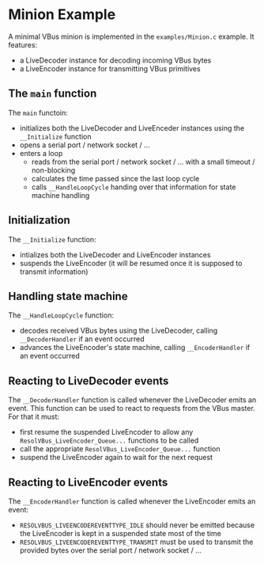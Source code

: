# Minion Example

A minimal VBus minion is implemented in the `examples/Minion.c` example. It features:

- a LiveDecoder instance for decoding incoming VBus bytes
- a LiveEncoder instance for transmitting VBus primitives


## The `main` function

The `main` functoin:

- initializes both the LiveDecoder and LiveEnceder instances using the `__Initialize` function
- opens a serial port / network socket / ...
- enters a loop
    - reads from the serial port / network socket / ... with a small timeout / non-blocking
    - calculates the time passed since the last loop cycle
    - calls `__HandleLoopCycle` handing over that information for state machine handling


## Initialization

The `__Initialize` function:

- intializes both the LiveDecoder and LiveEncoder instances
- suspends the LiveEncoder (it will be resumed once it is supposed to transmit information)


## Handling state machine

The `__HandleLoopCycle` function:

- decodes received VBus bytes using the LiveDecoder, calling `__DecoderHandler` if an event occurred
- advances the LiveEncoder's state machine, calling `__EncoderHandler` if an event occurred


## Reacting to LiveDecoder events

The `__DecoderHandler` function is called whenever the LiveDecoder emits an event. This function can be used to react to requests from the VBus master. For that it must:

- first resume the suspended LiveEncoder to allow any `ResolVBus_LiveEncoder_Queue...` functions to be called
- call the appropriate `ResolVBus_LiveEncoder_Queue...` function
- suspend the LiveEncoder again to wait for the next request


## Reacting to LiveEncoder events

The `__EncoderHandler` function is called whenever the LiveEncoder emits an event:

- `RESOLVBUS_LIVEENCODEREVENTTYPE_IDLE` should never be emitted because the LiveEncoder is kept in a suspended state most of the time
- `RESOLVBUS_LIVEENCODEREVENTTYPE_TRANSMIT` must be used to transmit the provided bytes over the serial port / network socket / ...
